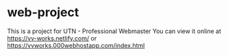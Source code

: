 # web-project

This is a project for UTN - Professional Webmaster
You can view it online at https://vv-works.netlify.com/ or https://vvworks.000webhostapp.com/index.html
